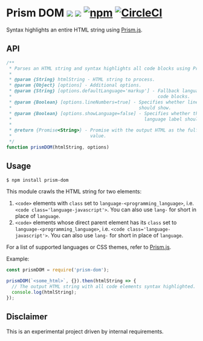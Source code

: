 # Prism DOM ![](https://img.shields.io/maintenance/no/2017) [![](https://img.shields.io/github/license/andrewscwei/prism-dom)](https://github.com/andrewscwei/prism-dom/blob/master/LICENSE) [![npm](https://img.shields.io/npm/v/prism-dom.svg)](https://www.npmjs.com/package/prism-dom) [![CircleCI](https://img.shields.io/circleci/build/github/andrewscwei/prism-dom.svg)](https://circleci.com/gh/andrewscwei/prism-dom)

Syntax highlights an entire HTML string using [Prism.js](http://prismjs.com/).

## API

```js
/**
 * Parses an HTML string and syntax highlights all code blocks using Prism.js.
 *
 * @param {String} htmlString - HTML string to process.
 * @param {Object} [options] - Additional options.
 * @param {String} [options.defaultLanguage='markup'] - Fallback language for
 *                                                      code blocks.
 * @param {Boolean} [options.lineNumbers=true] - Specifies whether line numbers
 *                                               should show.
 * @param {Boolean} [options.showLanguage=false] - Specifies whether the
 *                                                 language label should show.
 *
 * @return {Promise<String>} - Promise with the output HTML as the fulfillment
 *                             value.
 */
function prismDOM(htmlString, options)
```

## Usage

```sh
$ npm install prism-dom
```

This module crawls the HTML string for two elements:
1. `<code>` elements with `class` set to `language-<programming_language>`, i.e. `<code class='language-javascript'>`. You can also use `lang-` for short in place of `language`.
2. `<code>` elements whose direct parent element has its `class` set to `language-<programming_language>`, i.e. `<code class='language-javascript'>`. You can also use `lang-` for short in place of `language`.

For a list of supported languages or CSS themes, refer to [Prism.js](http://prismjs.com/).

Example:

```js
const prismDOM = require('prism-dom');

prismDOM(`<some_html>`, {}).then(htmlString => {
  // The output HTML string with all code elements syntax highlighted.
  console.log(htmlString);
});
```

## Disclaimer

This is an experimental project driven by internal requirements.

